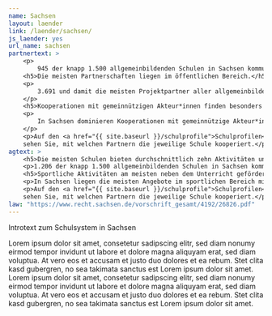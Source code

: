 ```yaml
---
name: Sachsen
layout: laender
link: /laender/sachsen/
js_laender: yes
url_name: sachsen
partnertext: >
    <p>
        945 der knapp 1.500 allgemeinbildenden Schulen in Sachsen kommunizieren ihre Projekte und Aktivitäten an das Statistische Landesamt Sachsen. Insgesamt gehen diese Schulen 10.700 Partnerschaften mit externen Organisationen ein, darunter mit gemeinnützigen sowie privatwirtschaftlichen Akteur*innen und Akteur*innen aus dem öffentlichen Sektor, Partnerschulen, Verbänden und religiösen Einrichtungen. Durchschnittlich kommen sechs Partnerschaften auf eine Schule.</p>
    <h5>Die meisten Partnerschaften liegen im öffentlichen Bereich.</h5>
    <p> 
        3.691 und damit die meisten Projektpartner aller allgemeinbildenden Schulen kommen aus dem öffentlichen Bereich (34,5%), gefolgt von 2.953 Partnerorganisationen aus dem gemeinnützigen Bereich(27,6%). 1195 finden mit Verbänden, Kammern und Genossenschaften statt (11,2%). Weitere 1191 (11,2%) Partnerschaften werden mit wirtschaftlichen Akteur*innen geschlossen. 993 (9,3%) Partnerschaften finden mit anderen Schulen und 142 (1,8%) mit religiösen Einrichtungen statt. 535 Partnerschaften (5%) konnten nicht eindeutig zugeordnet werden und fallen unter die Kategorie Unbestimmt.
    </p>
    <h5>Kooperationen mit gemeinnützigen Akteur*innen finden besonders an Beruflichen-, Sekundar- und Förderschulen statt.</h5>
    <p>
        In Sachsen dominieren Kooperationen mit gemeinnützige Akteur*innen besonders an Berufliche-, Sekundar- und Förderschulen. So kommen auf eine Berufliche Schule durchschnittlich 5,5 Partnerschaften mit einer gemeinnützigen Organisation. Auf Sekundarschulen 3,7 Partnerschaften und auf Förderschulen knapp 2,5. Kooperationen mit öffentlichen Akteur*innen sind für alle Schularten bedeutsam. Die höchste Anzahl an Kooperationen findet sich an Beruflichen Schulen mit durchschnittlich acht Partnerschaften wieder. Dies gilt ebenfalls für Wirtschaftsakteure, die mit durchschnittlich 2,7 Partnerschaften an Beruflichen Schulen vertreten sind. Sekundarschulen kommen hier auf 1,8 Partnerschaften.
    </p>
    <p>Auf den <a href="{{ site.baseurl }}/schulprofile">Schulprofilen</a>
    sehen Sie, mit welchen Partnern die jeweilige Schule kooperiert.</p>
agtext: >
    <h5>Die meisten Schulen bieten durchschnittlich zehn Aktivitäten und Projekte zu mindestens fünf verschiedenen Themen an. </h5>
    <p>1.206 der knapp 1.500 allgemeinbildenden Schulen in Sachsen kommunizieren ihre Projekte und Aktivitäten an das Statistische Landesamt Sachsen. Insgesamt bieten sie rund 11.600 Aktivitäten zu den Themen Umwelt, Sport, Musik und Tanz, Gesellschaft und Partizipation, Literatur und Medien, Handwerk, Kunst und Kultur, Naturwissenschaft und Technik, Berufsorientierung und Sprachen an.</p>
    <h5>Sportliche Aktivitäten am meisten neben dem Unterricht gefördert.</h5>
    <p>In Sachsen liegen die meisten Angebote im sportlichen Bereich mit 87%, dicht gefolgt von den musikalischen, die an rund 76% der Schulen angeboten werden. Knapp 800 der 1206 Schulen (66%) bieten Aktivitäten mit künstlerischem bzw. kulturellen Bezug an. Nach unserer Datengrundlage machen Aktivitäten im Umweltbereich den geringsten Anteil (27%) aus.</p>
    <p>Auf den <a href="{{ site.baseurl }}/schulprofile">Schulprofilen</a>
    sehen Sie, mit welchen Partnern die jeweilige Schule kooperiert.</p>
law: "https://www.recht.sachsen.de/vorschrift_gesamt/4192/26826.pdf"
---
```

Introtext zum Schulsystem in Sachsen

Lorem ipsum dolor sit amet, consetetur sadipscing elitr, sed diam nonumy eirmod tempor invidunt ut labore et dolore
magna aliquyam erat, sed diam voluptua. At vero eos et accusam et justo duo dolores et ea rebum. Stet clita kasd
gubergren, no sea takimata sanctus est Lorem ipsum dolor sit amet. Lorem ipsum dolor sit amet, consetetur sadipscing
elitr, sed diam nonumy eirmod tempor invidunt ut labore et dolore magna aliquyam erat, sed diam voluptua. At vero eos
et accusam et justo duo dolores et ea rebum. Stet clita kasd gubergren, no sea takimata sanctus est Lorem ipsum dolor
sit amet.